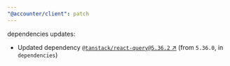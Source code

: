 ```yaml
---
"@accounter/client": patch
---
```

dependencies updates:
  - Updated dependency [`@tanstack/react-query@5.36.2` ↗︎](https://www.npmjs.com/package/@tanstack/react-query/v/5.36.2) (from `5.36.0`, in `dependencies`)
